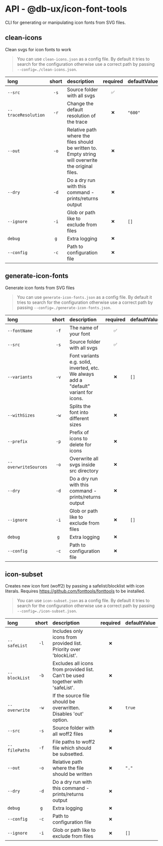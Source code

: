 # API - @db-ux/icon-font-tools

CLI for generating or manipulating icon fonts from SVG files.

## clean-icons

Clean svgs for icon fonts to work

> You can use `clean-icons.json` as a config file. 
  By default it tries to search for the configuration otherwise use a correct path by passing `--config=./clean-icons.json`.

| long                |   short   | description                                                                                         | required | defaultValue |
| :------------------ | :-------: | :-------------------------------------------------------------------------------------------------- | :------: | :----------- |
| `--src`             |    `-s`   | Source folder with all svgs                                                                         |    `✅`   |              |
| `--traceResolution` |    `-r`   | Change the default resolution of the trace                                                          |    `❌`   | `"600"`      |
| `--out`             |    `-o`   | Relative path where the files should be written to. Empty string will overwrite the original files. |    `❌`   |              |
| `--dry`             |    `-d`   | Do a dry run with this command - prints/returns output                                              |    `❌`   |              |
| `--ignore`          |    `-i`   | Glob or path like to exclude from files                                                             |    `❌`   | `[]`         |
| `debug`             | `g` | Extra logging                                                                                       |    `❌`   |              |
| `--config`          |    `-c`   | Path to configuration file                                                                          |    `❌`   |              |

## generate-icon-fonts

Generate icon fonts from SVG files

> You can use `generate-icon-fonts.json` as a config file. 
  By default it tries to search for the configuration otherwise use a correct path by passing `--config=./generate-icon-fonts.json`.

| long                 |   short   | description                                                                           | required | defaultValue |
| :------------------- | :-------: | :------------------------------------------------------------------------------------ | :------: | :----------- |
| `--fontName`         |    `-f`   | The name of your font                                                                 |    `✅`   |              |
| `--src`              |    `-s`   | Source folder with all svgs                                                           |    `✅`   |              |
| `--variants`         |    `-v`   | Font variants e.g. solid, inverted, etc. We always add a "default" variant for icons. |    `❌`   | `[]`         |
| `--withSizes`        |    `-w`   | Splits the font into different sizes                                                  |    `❌`   |              |
| `--prefix`           |    `-p`   | Prefix of icons to delete for icons                                                   |    `❌`   |              |
| `--overwriteSources` |    `-o`   | Overwrite all svgs inside src directory                                               |    `❌`   |              |
| `--dry`              |    `-d`   | Do a dry run with this command - prints/returns output                                |    `❌`   |              |
| `--ignore`           |    `-i`   | Glob or path like to exclude from files                                               |    `❌`   | `[]`         |
| `debug`              | `g` | Extra logging                                                                         |    `❌`   |              |
| `--config`           |    `-c`   | Path to configuration file                                                            |    `❌`   |              |

## icon-subset

Creates new icon font (woff2) by passing a safelist/blocklist with icon literals. Requires https://github.com/fonttools/fonttools to be installed.

> You can use `icon-subset.json` as a config file. 
  By default it tries to search for the configuration otherwise use a correct path by passing `--config=./icon-subset.json`.

| long          |   short   | description                                                                    | required | defaultValue |
| :------------ | :-------: | :----------------------------------------------------------------------------- | :------: | :----------- |
| `--safeList`  |    `-l`   | Includes only icons from provided list. Priority over 'blockList'.             |    `❌`   |              |
| `--blockList` |    `-b`   | Excludes all icons from provided list. Can't be used together with 'safeList'. |    `❌`   |              |
| `--overwrite` |    `-w`   | If the source file should be overwritten. Disables 'out' option.               |    `❌`   | `true`       |
| `--src`       |    `-s`   | Source folder with all woff2 files                                             |    `❌`   |              |
| `--filePaths` |    `-f`   | File paths to woff2 file which should be subsetted.                            |    `❌`   |              |
| `--out`       |    `-o`   | Relative path where the file should be written                                 |    `❌`   | `"."`        |
| `--dry`       |    `-d`   | Do a dry run with this command - prints/returns output                         |    `❌`   |              |
| `debug`       | `g` | Extra logging                                                                  |    `❌`   |              |
| `--config`    |    `-c`   | Path to configuration file                                                     |    `❌`   |              |
| `--ignore`    |    `-i`   | Glob or path like to exclude from files                                        |    `❌`   | `[]`         |

